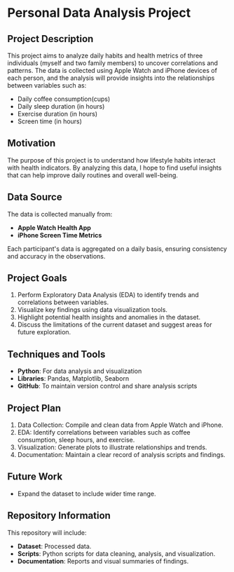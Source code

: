# Personal Data Analysis Project

## Project Description
This project aims to analyze daily habits and health metrics of three individuals (myself and two family members) to uncover correlations and patterns. The data is collected using Apple Watch and iPhone devices of each person, and the analysis will provide insights into the relationships between variables such as:
- Daily coffee consumption(cups)
- Daily sleep duration (in hours)
- Exercise duration (in hours)
- Screen time (in hours)
## Motivation
The purpose of this project is to understand how lifestyle habits interact with health indicators. By analyzing this data, I hope to find useful insights that can help improve daily routines and overall well-being.

## Data Source
The data is collected manually from:
- **Apple Watch Health App**
- **iPhone Screen Time Metrics**

Each participant's data is aggregated on a daily basis, ensuring consistency and accuracy in the observations.

## Project Goals
1. Perform Exploratory Data Analysis (EDA) to identify trends and correlations between variables.
2. Visualize key findings using data visualization tools.
3. Highlight potential health insights and anomalies in the dataset.
4. Discuss the limitations of the current dataset and suggest areas for future exploration.

## Techniques and Tools
- **Python**: For data analysis and visualization
- **Libraries**: Pandas, Matplotlib, Seaborn
- **GitHub**: To maintain version control and share analysis scripts

## Project Plan
1. Data Collection: Compile and clean data from Apple Watch and iPhone.
2. EDA: Identify correlations between variables such as coffee consumption, sleep hours, and exercise.
3. Visualization: Generate plots to illustrate relationships and trends.
4. Documentation: Maintain a clear record of analysis scripts and findings.



## Future Work
- Expand the dataset to include wider time range.


## Repository Information
This repository will include:
- **Dataset**: Processed data.
- **Scripts**: Python scripts for data cleaning, analysis, and visualization.
- **Documentation**: Reports and visual summaries of findings.




